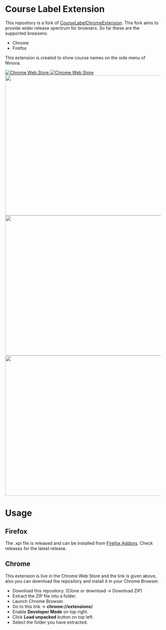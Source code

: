 # Course Label Extension
This repository is a fork of [CourseLabelChromeExtension]( https://github.com/fatihbucak/CourseLabelChromeExtension ). This fork aims to provide wider release spectrum for browsers. So far these are the supported browsers:
- Chrome 
- Firefox

This extension is created to show course names on the side menu of Ninova.

<a target="_blank" href="https://chrome.google.com/webstore/detail/course-label/cgljhidiioodhdhfgnociobnpchejdng">
  <img alt="Chrome Web Store" src="https://img.shields.io/chrome-web-store/v/cgljhidiioodhdhfgnociobnpchejdng">
</a>
<a target="_blank" href="https://addons.mozilla.org/en-US/firefox/addon/course-label-ninova/">
  <img alt="Chrome Web Store" src="https://img.shields.io/amo/v/course-label-ninova">
</a>
<br>
<img src="/images/screen1.png" width="750" height="454">
<br>
<img src="/images/screen2.png" width="750" height="454">
<br>
<img src="/images/screen3.png" width="750" height="454">


# Usage

## Firefox
The .xpi file is released and can be installed from [Firefox Addons](https://addons.mozilla.org/en-US/firefox/addon/course-label-ninova/). Check releases for the latest release.

## Chrome
This extension is live in the Chrome Web Store and the link is given above, also you can download the repository and install it in your Chrome Browser.
- Download this repository. (Clone or download -> Download ZIP)
- Extract the ZIP file into a folder.
- Launch Chrome Browser.
- Go to this link -> **chrome://extensions/**
- Enable **Developer Mode** on top right.
- Click **Load unpacked** button on top left.
- Select the folder you have extracted.
